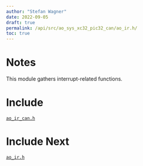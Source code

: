 ```yaml
---
author: "Stefan Wagner"
date: 2022-09-05
draft: true
permalink: /api/src/ao_sys_xc32_pic32_can/ao_ir.h/
toc: true
---
```


# Notes

This module gathers interrupt-related functions.

# Include

[`ao_ir_can.h`](ao_ir_can.h.md)

# Include Next

[`ao_ir.h`](../ao_sys_xc32_pic32/ao_ir.h.md)
